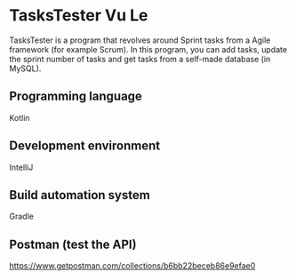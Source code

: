 # TasksTester Vu Le

TasksTester is a program that revolves around Sprint tasks from a Agile framework (for example Scrum).
In this program, you can add tasks, update the sprint number of tasks and get tasks from a self-made database (in MySQL). 

## Programming language
Kotlin

## Development environment 
IntelliJ

## Build automation system
Gradle

## Postman (test the API)
https://www.getpostman.com/collections/b6bb22beceb86e9efae0




